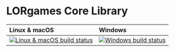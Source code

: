 # LORgames Core Library

| Linux & macOS | Windows |
| :---- | :---- |
[ ![Linux & macOS build status][1]][2] | [![Windows build status][3]][4] |

[1]: https://travis-ci.org/LORgames/lorcore.svg?branch=master
[2]: https://travis-ci.org/LORgames/lorcore
[3]: https://ci.appveyor.com/api/projects/status/gu4o3u3cvwexye0g/branch/master?svg=true
[4]: https://ci.appveyor.com/project/samsinsane/lorcore/branch/master

